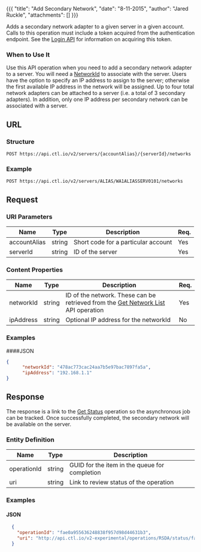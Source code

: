 {{{
  "title": "Add Secondary Network",
  "date": "8-11-2015",
  "author": "Jared Ruckle",
  "attachments": []
}}}

Adds a secondary network adapter to a given server in a given account. Calls to this operation must include a token acquired from the authentication endpoint. See the [Login API](../Authentication/login.md) for information on acquiring this token.

### When to Use It

Use this API operation when you need to add a secondary network adapter to a server. You will need a [NetworkId](../Networks/networks-get-network-list) to associate with the server. Users have the option to specify an IP address to assign to the server; otherwise the first available IP address in the network will be assigned. Up to four total network adapters can be attached to a server (i.e. a total of 3 secondary adapters). In addition, only one IP address per secondary network can be associated with a server.

## URL

### Structure

    POST https://api.ctl.io/v2/servers/{accountAlias}/{serverId}/networks

### Example

    POST https://api.ctl.io/v2/servers/ALIAS/WA1ALIASSERV0101/networks

## Request

### URI Parameters
| Name | Type | Description | Req. |
| --- | --- | --- | --- |
| accountAlias | string | Short code for a particular account | Yes |
| serverId | string | ID of the server | Yes |

### Content Properties

| Name | Type | Description | Req. |
| --- | --- | --- | --- |
| networkId | string | ID of the network. These can be retrieved from the [Get Network List](../Networks/get-network-list.md) API operation | Yes |
| ipAddress | string | Optional IP address for the networkId | No |

### Examples

####JSON
```json
{
      "networkId": "478ac773cac24aa7b5e97bac7897fa5a",
      "ipAddress": "192.168.1.1"
}
```

## Response

The response is a link to the [Get Status](../Queue/get-status.md) operation so the asynchronous job can be tracked. Once successfully completed, the secondary network will be available on the server.

### Entity Definition

| Name | Type | Description |
| --- | --- | --- |
| operationId | string | GUID for the item in the queue for completion |
| uri | string | Link to review status of the operation |

### Examples

#### JSON
```json
  {
    "operationId": "fae0a955636248838f957d98d44631b3",
    "uri": "http://api.ctl.io/v2-experimental/operations/RSDA/status/fae0a955636248838f957d98d44631b3"
  }
```

